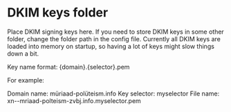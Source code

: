 # DKIM keys folder

Place DKIM signing keys here. If you need to store DKIM keys in some other folder, change the folder path in the config file. Currently all DKIM keys are loaded into memory on startup, so having a lot of keys might slow things down a bit.

Key name format: {domain}.{selector}.pem

For example:

Domain name: müriaad-polüteism.info
Key selector: myselector
File name: xn--mriaad-polteism-zvbj.info.myselector.pem
